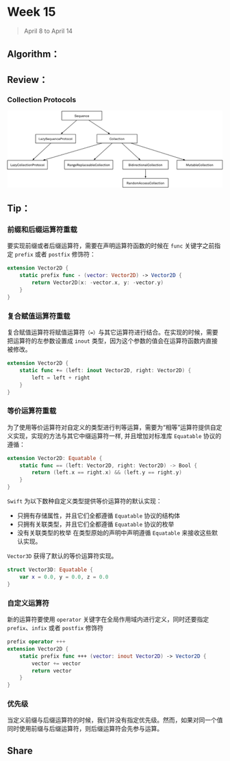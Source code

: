 # Week 15

> April 8 to April 14

## Algorithm：

## Review：
### Collection Protocols
![](../images/collection_protocols.png)

## Tip：
### 前缀和后缀运算符重载
要实现前缀或者后缀运算符，需要在声明运算符函数的时候在 `func` 关键字之前指定 `prefix` 或者 `postfix` 修饰符：
```swift
extension Vector2D {
    static prefix func - (vector: Vector2D) -> Vector2D {
        return Vector2D(x: -vector.x, y: -vector.y)
    }
}
```

### 复合赋值运算符重载
复合赋值运算符将赋值运算符`（=）`与其它运算符进行结合。在实现的时候，需要把运算符的左参数设置成 `inout` 类型，因为这个参数的值会在运算符函数内直接被修改。
```swift
extension Vector2D {
    static func += (left: inout Vector2D, right: Vector2D) {
        left = left + right
    }
}
```

### 等价运算符重载
为了使用等价运算符对自定义的类型进行判等运算，需要为“相等”运算符提供自定义实现，实现的方法与其它中缀运算符一样, 并且增加对标准库 `Equatable` 协议的遵循：
```swift
extension Vector2D: Equatable {
    static func == (left: Vector2D, right: Vector2D) -> Bool {
        return (left.x == right.x) && (left.y == right.y)
    }
}
```

`Swift` 为以下数种自定义类型提供等价运算符的默认实现：
- 只拥有存储属性，并且它们全都遵循 `Equatable` 协议的结构体
- 只拥有关联类型，并且它们全都遵循 `Equatable` 协议的枚举
- 没有关联类型的枚举
在类型原始的声明中声明遵循 `Equatable` 来接收这些默认实现。

`Vector3D` 获得了默认的等价运算符实现。
```swift
struct Vector3D: Equatable {
    var x = 0.0, y = 0.0, z = 0.0
}
```
### 自定义运算符
新的运算符要使用 `operator` 关键字在全局作用域内进行定义，同时还要指定 `prefix`、`infix` 或者 `postfix` 修饰符
```swift
prefix operator +++
extension Vector2D {
    static prefix func +++ (vector: inout Vector2D) -> Vector2D {
        vector += vector
        return vector
    }
}
```
### 优先级
当定义前缀与后缀运算符的时候，我们并没有指定优先级。然而，如果对同一个值同时使用前缀与后缀运算符，则后缀运算符会先参与运算。

## Share